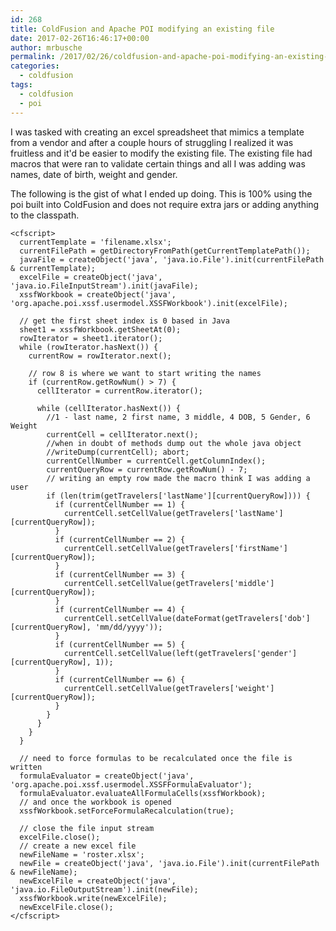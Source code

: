 ```yaml
---
id: 268
title: ColdFusion and Apache POI modifying an existing file
date: 2017-02-26T16:46:17+00:00
author: mrbusche
permalink: /2017/02/26/coldfusion-and-apache-poi-modifying-an-existing-file/
categories:
  - coldfusion
tags:
  - coldfusion
  - poi
---
```


I was tasked with creating an excel spreadsheet that mimics a template from a vendor and after a couple hours of struggling I realized it was fruitless and it'd be easier to modify the existing file. The existing file had macros that were ran to validate certain things and all I was adding was names, date of birth, weight and gender.

The following is the gist of what I ended up doing. This is 100% using the poi built into ColdFusion and does not require extra jars or adding anything to the classpath.

    <cfscript>
      currentTemplate = 'filename.xlsx';
      currentFilePath = getDirectoryFromPath(getCurrentTemplatePath());
      javaFile = createObject('java', 'java.io.File').init(currentFilePath & currentTemplate);
      excelFile = createObject('java', 'java.io.FileInputStream').init(javaFile);
      xssfWorkbook = createObject('java', 'org.apache.poi.xssf.usermodel.XSSFWorkbook').init(excelFile);

      // get the first sheet index is 0 based in Java
      sheet1 = xssfWorkbook.getSheetAt(0);
      rowIterator = sheet1.iterator();
      while (rowIterator.hasNext()) {
        currentRow = rowIterator.next();

        // row 8 is where we want to start writing the names
        if (currentRow.getRowNum() > 7) {
          cellIterator = currentRow.iterator();

          while (cellIterator.hasNext()) {
            //1 - last name, 2 first name, 3 middle, 4 DOB, 5 Gender, 6 Weight
            currentCell = cellIterator.next();
            //when in doubt of methods dump out the whole java object
            //writeDump(currentCell); abort;
            currentCellNumber = currentCell.getColumnIndex();
            currentQueryRow = currentRow.getRowNum() - 7;
            // writing an empty row made the macro think I was adding a user
            if (len(trim(getTravelers['lastName'][currentQueryRow]))) {
              if (currentCellNumber == 1) {
                currentCell.setCellValue(getTravelers['lastName'][currentQueryRow]);
              }
              if (currentCellNumber == 2) {
                currentCell.setCellValue(getTravelers['firstName'][currentQueryRow]);
              }
              if (currentCellNumber == 3) {
                currentCell.setCellValue(getTravelers['middle'][currentQueryRow]);
              }
              if (currentCellNumber == 4) {
                currentCell.setCellValue(dateFormat(getTravelers['dob'][currentQueryRow], 'mm/dd/yyyy'));
              }
              if (currentCellNumber == 5) {
                currentCell.setCellValue(left(getTravelers['gender'][currentQueryRow], 1));
              }
              if (currentCellNumber == 6) {
                currentCell.setCellValue(getTravelers['weight'][currentQueryRow]);
              }
            }
          }
        }
      }

      // need to force formulas to be recalculated once the file is written
      formulaEvaluator = createObject('java', 'org.apache.poi.xssf.usermodel.XSSFFormulaEvaluator');
      formulaEvaluator.evaluateAllFormulaCells(xssfWorkbook);
      // and once the workbook is opened
      xssfWorkbook.setForceFormulaRecalculation(true);

      // close the file input stream
      excelFile.close();
      // create a new excel file
      newFileName = 'roster.xlsx';
      newFile = createObject('java', 'java.io.File').init(currentFilePath & newFileName);
      newExcelFile = createObject('java', 'java.io.FileOutputStream').init(newFile);
      xssfWorkbook.write(newExcelFile);
      newExcelFile.close();
    </cfscript>
